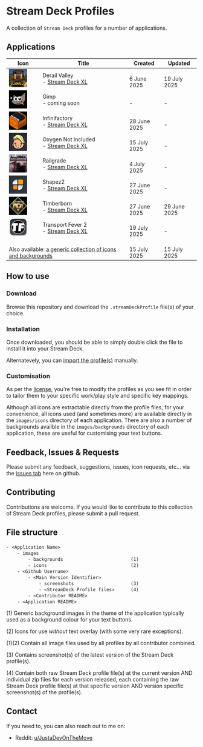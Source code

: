 # Stream Deck Profiles

A collection of `Stream Deck` profiles for a number of applications.

## Applications

<table>
    <thead>
        <tr>
            <th width="75">Icon</th>
            <th>Title</th>
            <th>Created</th>
            <th>Updated</th>
        </tr>
    </thead>
    <tbody>
        <tr>
            <td><img src="./DerailValley/images/icons/app-derail-valley.png" alt="Derail Valley" width="48" /></td>
            <td>Derail Valley<br />- <a href="DerailValley/StreamDeckXL/README.md">Stream Deck XL</a></td>
            <td><br />6 June 2025</td>
            <td><br />19 July 2025</td>
        </tr>
        <tr>
            <td><img src="./Generic/images/icons/app-gimp.png" alt="Gimp" width="48" /></td>
            <td>Gimp<br />- coming soon</td>
            <td><br />-</td>
            <td><br />-</td>
        </tr>
        <tr>
            <td><img src="./Infinifactory/images/icons/app-infinifactory.png" alt="Infinifactory" width="48" /></td>
            <td>Infinifactory<br />- <a href="Infinifactory/StreamDeckXL/README.md">Stream Deck XL</a></td>
            <td><br />28 June 2025</td>
            <td><br />-</td>
        </tr>
        <tr>
            <td><img src="./OxygenNotIncluded/images/icons/app-oxygen.png" alt="Oxygen Not Include" width="48" /></td>
            <td>Oxygen Not Included<br />- <a href="OxygenNotIncluded/StreamDeckXL/README.md">Stream Deck XL</a></td>
            <td><br />15 July 2025</td>
            <td><br />-</td>
        </tr>
        <tr>
            <td><img src="./Railgrade/images/icons/app-railgrade.png" alt="Railgrade" width="48" /></td>
            <td>Railgrade<br />- <a href="Railgrade/StreamDeckXL/README.md">Stream Deck XL</a></td>
            <td><br />4 July 2025</td>
            <td><br />-</td>
        </tr>
        <tr>
            <td><img src="./Shapez2/images/icons/app-shapez2.png" alt="Shapez2" width="48" /></td>
            <td>Shapez2<br />- <a href="Shapez2/StreamDeckXL/README.md">Stream Deck XL</a></td>
            <td><br />27 June 2025</td>
            <td><br />-</td>
        </tr>
        <tr>
            <td><img src="./Timberborn/images/icons/app-timberborn.png" alt="Timberborn" width="48" /></td>
            <td>Timberborn<br />- <a href="Timberborn/StreamDeckXL/README.md">Stream Deck XL</a></td>
            <td><br />27 June 2025</td>
            <td><br />29 June 2025</td>
        </tr>
        <tr>
            <td><img src="./TransportFever2/images/icons/app-transport-fever-2.png" alt="Transport Fever 2" width="48" /></td>
            <td>Transport Fever 2<br />- <a href="TransportFever2/StreamDeckXL/README.md">Stream Deck XL</a></td>
            <td><br />19 July 2025</td>
            <td><br />-</td>
        </tr>
        <tr>
            <td colspan="2"><br />Also available: <a href="Generic/README.md">a generic collection of icons and backgrounds</a></td>
            <td><br />15 July 2025</td>
            <td><br />15 July 2025</td>
        </tr>
    </tbody>
</table>



## How to use

### Download

Browse this repository and download the `.streamDeckProfile` file(s) of your choice.

### Installation

Once downloaded, you should be able to simply double click the file to install it into your Stream Deck.

Alternatevely, you can <a href="https://help.elgato.com/hc/en-us/articles/360048424432-Elgato-Stream-Deck-How-to-Back-Up-and-Restore-Profiles" target="_blank">import the profile(s)</a> manually.

### Customisation

As per the [license](LICENSE.md), you're free to modify the profiles as you see fit in order to tailor them to your specific work/play style and specific key mappings.

Although all icons are extractable directly from the profile files, for your convenience, all icons used (and sometimes more) are available directly in the `images/icons` directory of each application. There are also a number of backgrounds availble in the `images/backgrounds` directory of each application, these are useful for customising your text buttons.

## Feedback, Issues & Requests

Please submit any feedback, suggestions, issues, icon requests, etc... via the <a href="https://github.com/JustaDevOnTheMove/StreamDeckProfiles/issues" target="_blank">issues tab</a> here on github.

## Contributing

Contributions are welcome. If you would like to contribute to this collection of Stream Deck profiles, please submit a pull request.

## File structure

```
- <Application Name>
    - images
        - backgrounds                         (1)
        - icons                               (2)
    - <Github Username>
        - <Main Version Identifier>
            - screenshots                     (3)
            - <StreamDeck Profile files>      (4)
        - <Contributor README>
    - <Application README>
```

(1) Generic background images in the theme of the application typically used as a background colour for your text buttons.

(2) Icons for use <em>without</em> text overlay (with some very rare exceptions).

(1)(2) Contain all image files used by all profiles by all contributor combined.

(3) Contains screenshot(s) of the latest version of the Stream Deck profile(s).

(4) Contain both raw Stream Deck profile file(s) at the current version AND individual zip files for each version released, each containing the raw Stream Deck profile file(s) at that specific version AND version specific screenshot(s) of the profile(s).

## Contact

If you need to, you can also reach out to me on:

- Reddit: [u/JustaDevOnTheMove](https://www.reddit.com/user/JustaDevOnTheMove/)
